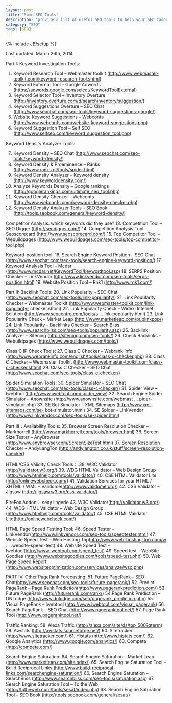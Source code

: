 ```yaml
---
layout: post
title: "Some SEO Tools"
description: "provide a list of useful SEO tools to help your SEO Campaign"
category: "SEO"
tags: [SEO]
---
```

{% include JB/setup %}

Last updated: March.26th, 2014

Part I: Keyword Investigation Tools:

1. Keyword Research Tool – Webmaster toolkit
(http://www.webmaster-toolkit.com/keyword-research-tool.shtml)
2. Keyword External Tool – Google Adwords
(https://adwords.google.com/select/KeywordToolExternal)
3. Keyword Selector Tool – Inventory Overture
(http://inventory.overture.com/d/searchinventory/suggestion/)
4. Keyword Suggestions Overture – SEO Chat
(http://www.seochat.com/seo-tools/keyword-suggestions-google/)
5. Website Keyword Suggestions – Webconfs
(http://www.webconfs.com/website-keyword-suggestions.php)
6. Keyword Suggestion Tool – Self SEO
(http://www.selfseo.com/keyword_suggestion_tool.php)


Keyword Density Analyzer Tools:

7. Keyword Density – SEO Chat (http://www.seochat.com/seo-tools/keyword-density/)
8. Keyword Density & Proeminence – Ranks (http://www.ranks.nl/tools/spider.html)
9. Keyword Density Analyzer – Keyword density (http://www.keyworddensity.com/)
10. Analyze Keywords Density – Google rankings (http://googlerankings.com/ultimate_seo_tool.php)
11. Keyword Density Checker – Webconfs (http://www.webconfs.com/keyword-density-checker.php)
12. Keyword Density Analyzer Tools – SEO Book (http://tools.seobook.com/general/keyword-density/)


Competitor Analysis: which keywords did they use?
13. Competition Tool – SEO Digger (http://seodigger.com/)
14. Competition Analysis Tool – Seoscorecard (http://www.seoscorecard.com/)
15. Top Competitor Tool – Webuildpages (http://www.webuildpages.com/seo-tools/top-competitor- tool.php)

Keyword-position tool: 
16. Search Engine Keyword Position – SEO Chat (http://www.seochat.com/seo-tools/search-engine-keyword-position/)
17. Keyword Analysis Tool – Mcdar (http://www.mcdar.net/KeywordTool/keywordtool.asp)
18. SERPS Position Checker – LinkVendor (http://www.linkvendor.com/seo-tools/serps-position.html)
19. Website Position Tool – Rnk1 (http://www.rnk1.com/)


Part II: Backlink Tools: 
20. Link Popularity – SEO Chat (http://www.seochat.com/seo-tools/link-popularity/)
21. Link Popularity Checker – Webmaster Toolkit (http://www.webmaster-toolkit.com/link-popularity- checker.shtml)
22. Link Popularity Check – Widexl Internet Solution (http://www.seocentro.com/tools/s … ink-popularity.html)
23. Link Popularity Check – Market Leap (http://www.marketleap.com/publinkpop/)
24. Link Popularity – Backlinks Checker – Search Bliss (http://www.searchbliss.com/seo-tools/popularity.asp)
25. Backlink Analyzer – Sitening (http://sitening.com/seo-tools/)
26. Check Backlinks – Webuildpages (http://www.webuildpages.com/tools/)

Class C IP Check Tools:
27. Class C Checker – Webrank Info (http://www.webrankinfo.com/english/tools/class-c-checker.php)
28. Class C Checker – Webmaster Toolkit (http://www.webmaster-toolkit.com/class-c-checker.shtml)
29. Class C Checker – SEO Chat (http://www.seochat.com/seo-tools/class-c-checker/)

Spider Simulation Tools:
30. Spider Simulator – SEO Chat (http://www.seochat.com/seo-tools/class-c-checker/)
31. Spider View – Iwebtool (http://www.iwebtool.com/spider_view)
32. Search Engine Spider Simulator – Anownsite (http://www.anownsite.com/webmast … pider-simulator.php)
33. SE Bot Simulator – XML Sitemaps (http://www.xml-sitemaps.com/se- bot-simulator.html)
34. SE Spider – LinkVendor (http://www.linkvendor.com/seo-tools/se-spider.html)

Part III：Availability Tools:
35. Browser Screen Resolution Checker – Markhorrell (http://www.markhorrell.com/tools/browser.html)
36. Screen Size Tester – AnyBrowser (http://www.anybrowser.com/ScreenSizeTest.html)
37. Screen Resolution Checker – AndyLangTon (http://andylangton.co.uk/stuff/screen-resolution-checker)

HTML/CSS Validity Check Tools：
38. W3C Validator (http://validator.w3.org/)
39. WDG HTML Validator – Web Design Group (http://www.htmlhelp.com/tools/validator/)
40. CSE HTML Validator Lite (http://onlinewebcheck.com/)
41. Validation Services for your HTML / XHTML / WML – Validome(http://www.validome.org/)
42. CSS Validator – Jigsaw (http://jigsaw.w3.org/css-validator/)

FireFox Addon：
sexy lingerie 
43. W3C Validator(http://validator.w3.org/)
44. WDG HTML Validator – Web Design Group (http://www.htmlhelp.com/tools/validator/)
45. CSE HTML Validator Lite(http://onlinewebcheck.com/)

HTML Page Speed Testing Tool:
46. Speed Tester – LinkVendor(http://www.linkvendor.com/seo-tools/speedtester.html)
47. Website Speed Test – Web Hosting Top(http://www.web-hosting-top.com/w … .website-speed-test)
48. Website Speed Test – Iwebtool(http://www.iwebtool.com/speed_test)
49. Speed test – WebSite Goodies (http://www.websitegoodies.com/tools/speed-test.php)
50. Web Page Speed Report (http://www.websiteoptimization.com/services/analyze/wso.php)

PART IV: Other
PageRank Forecasting:
51. Future PageRank – SEO Chat(http://www.seochat.com/seo-tools/future-pagerank/)
52. Predict PageRank – Page Rank Prediction(http://www.pagerankprediction.com/)
53. Future PageRank (http://futurerank.com/rank/)
54.Page Rank Prediction – DNLodge (http://www.dnlodge.com/seo/pagerank_prediction.php)
55. Visual PageRank – Iwebtool (http://www.iwebtool.com/visual_pagerank)
56. Search PageRank – SEO Chat (http://www.pageranktool.net/)
57. Page Rank Tool (http://www.pageranktool.net/)

Traffic Ranking:
58. Alexa Traffic (http://alexa.com/site/ds/top_500?qterm)
59. Awstats (http://awstats.sourceforge.net/)
60. Sitetracker (http://www.sitetracker.com/)
61. Histats (http://www.histats.com/)
62. Google Analytics (http://www.google.com/analytics/)
63. Compete (http://compete.com/)

Search Engine Saturation:
64. Search Engine Saturation – Market Leap (http://www.marketleap.com/siteindex/)
65. Search Engine Saturation Tool – Build Reciprocal Links (http://www.build-reciprocal-links.com/searchengine-saturation/)
66. Search Engine Saturation – SearchBliss (http://www.searchbliss.com/seo-tools/saturation.asp)
67. Search Engine Saturation Tool – To the Web (http://totheweb.com/tools/sesat/index.php)
68. Search Engine Saturation Tool – SEO Book (http://tools.seobook.com/general/sesat/)
